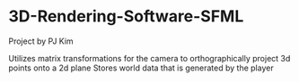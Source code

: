 # 3D-Rendering-Software-SFML
Project by PJ Kim

Utilizes matrix transformations for the camera to orthographically project 3d points onto a 2d plane
Stores world data that is generated by the player
